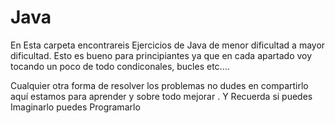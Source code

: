 # Java
En Esta carpeta encontrareis Ejercicios de Java de menor dificultad a mayor dificultad. Esto es bueno para principiantes ya que en cada apartado voy tocando un poco de todo condiconales, bucles etc....

Cualquier otra forma de resolver los problemas no dudes en compartirlo aquí estamos para aprender y  sobre todo mejorar . Y Recuerda si puedes Imaginarlo puedes Programarlo 



